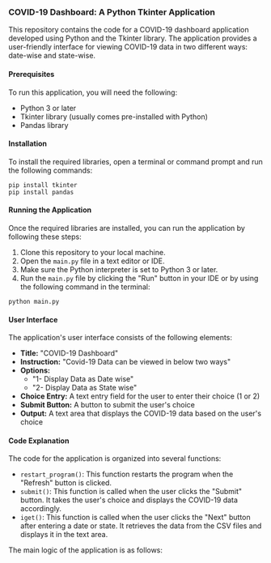  ### COVID-19 Dashboard: A Python Tkinter Application

This repository contains the code for a COVID-19 dashboard application developed using Python and the Tkinter library. The application provides a user-friendly interface for viewing COVID-19 data in two different ways: date-wise and state-wise.

#### Prerequisites

To run this application, you will need the following:

- Python 3 or later
- Tkinter library (usually comes pre-installed with Python)
- Pandas library

#### Installation

To install the required libraries, open a terminal or command prompt and run the following commands:

```
pip install tkinter
pip install pandas
```

#### Running the Application

Once the required libraries are installed, you can run the application by following these steps:

1. Clone this repository to your local machine.
2. Open the `main.py` file in a text editor or IDE.
3. Make sure the Python interpreter is set to Python 3 or later.
4. Run the `main.py` file by clicking the "Run" button in your IDE or by using the following command in the terminal:

```
python main.py
```

#### User Interface

The application's user interface consists of the following elements:

- **Title:** "COVID-19 Dashboard"
- **Instruction:** "Covid-19 Data can be viewed in below two ways"
- **Options:**
  - "1- Display Data as Date wise"
  - "2- Display Data as State wise"
- **Choice Entry:** A text entry field for the user to enter their choice (1 or 2)
- **Submit Button:** A button to submit the user's choice
- **Output:** A text area that displays the COVID-19 data based on the user's choice

#### Code Explanation

The code for the application is organized into several functions:

- `restart_program()`: This function restarts the program when the "Refresh" button is clicked.
- `submit()`: This function is called when the user clicks the "Submit" button. It takes the user's choice and displays the COVID-19 data accordingly.
- `iget()`: This function is called when the user clicks the "Next" button after entering a date or state. It retrieves the data from the CSV files and displays it in the text area.

The main logic of the application is as follows:

